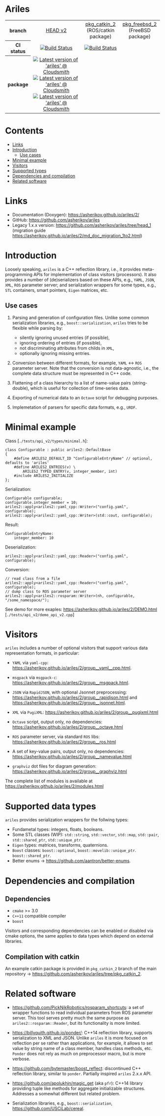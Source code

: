 Ariles
======

<table>
  <tr>
    <th>branch</th>
    <td align="center">
        <a href="https://github.com/asherikov/ariles/tree/head_2">HEAD v2</a>
    </td>
    <td align="center">
        <a href="https://github.com/asherikov/ariles/tree/pkg_catkin_2">pkg_catkin_2</a><br/>
        (ROS/catkin package)
    </td>
    <td align="center">
        <a href="https://github.com/asherikov/ariles/tree/pkg_freebsd_2">pkg_freebsd_2</a><br/>
        (FreeBSD package)
    </td>
  </tr>
  <tr>
    <th>CI status</th>
    <td align="center">
        <a href="https://github.com/asherikov/ariles/actions?query=workflow%3A.github%2Fworkflows%2Fhead_2.yml+branch%3Ahead_2">
        <img src="https://github.com/asherikov/ariles/workflows/.github/workflows/head_2.yml/badge.svg?branch=head_2" alt="Build Status">
        </a>
    </td>
    <td align="center">
        <a href="https://github.com/asherikov/ariles/actions?query=workflow%3A.github%2Fworkflows%2Fcatkin_2.yml+branch%3Apkg_catkin_2">
        <img src="https://github.com/asherikov/ariles/workflows/.github/workflows/catkin_2.yml/badge.svg?branch=pkg_catkin_2" alt="Build Status">
        </a>
    </td>
    <td align="center"></td>
  </tr>
  <tr>
    <th>package</th>
    <td align="center">
        <a href="https://cloudsmith.io/~asherikov-aV7/repos/all/packages/detail/deb/ariles2-core/latest/a=amd64;d=ubuntu%252Fbionic;t=binary/">
        <img src="https://api-prd.cloudsmith.io/v1/badges/version/asherikov-aV7/all/deb/ariles2-core/latest/a=amd64;d=ubuntu%252Fbionic;t=binary/?render=true&show_latest=true" alt="Latest version of 'ariles' @ Cloudsmith">
        </a>
        <br />
        <a href="https://cloudsmith.io/~asherikov-aV7/repos/all/packages/detail/deb/ariles2-core/latest/a=amd64;d=ubuntu%252Ffocal;t=binary/">
        <img src="https://api-prd.cloudsmith.io/v1/badges/version/asherikov-aV7/all/deb/ariles2-core/latest/a=amd64;d=ubuntu%252Ffocal;t=binary/?render=true&show_latest=true" alt="Latest version of 'ariles' @ Cloudsmith">
        </a>
        <a href="https://cloudsmith.io/~asherikov-aV7/repos/all/packages/detail/deb/ariles2-core/latest/a=amd64;d=ubuntu%252Fjammy;t=binary/">
        <img src="https://api-prd.cloudsmith.io/v1/badges/version/asherikov-aV7/all/deb/ariles2-core/latest/a=amd64;d=ubuntu%252Fjammy;t=binary/?render=true&show_latest=true" alt="Latest version of 'ariles' @ Cloudsmith">
        </a>
    </td>
    <td align="center"></td>
    <td align="center"></td>
  </tr>
</table>



Contents
========
* [Links](#links)
* [Introduction](#intro)
    * [Use cases](#uses)
* [Minimal example](#example)
* [Visitors](#visitors)
* [Supported types](#types)
* [Dependencies and compilation](#compilation)
* [Related software](#related)


<a name="links"></a>
Links
=====
* Documentation (Doxygen): https://asherikov.github.io/ariles/2/
* GitHub: https://github.com/asherikov/ariles
* Legacy 1.x.x version: https://github.com/asherikov/ariles/tree/head_1
  (migration guide https://asherikov.github.io/ariles/2/md_doc_migration_1to2.html)


<a name="intro"></a>
Introduction
============

Loosely speaking, `ariles` is a C++ reflection library, i.e., it provides
meta-programming APIs for implementation of class visitors (processors). It
also provides a number of (de)serializers based on these APIs, e.g., `YAML`,
`JSON`, `XML`, `ROS` parameter server; and serialization wrappers for some
types, e.g., `STL` containers, smart pointers, `Eigen` matrices, etc.


<a name="uses"></a>
Use cases
---------

1. Parsing and generation of configuration files. Unlike some common
   serialization libraries, e.g., `boost::serialization`, `ariles` tries to be
   flexible while parsing by:
    - silently ignoring unused entries (if possible),
    - ignoring ordering of entries (if possible),
    - not discriminating attributes from childs in `XML`,
    - optionally ignoring missing entries.

2. Conversion between different formats, for example, `YAML` <-> `ROS`
   parameter server. Note that the conversion is not data-agnostic, i.e., the
   complete data structure must be represented in C++ code.

3. Flattening of a class hierarchy to a list of name-value pairs
   (string-double), which is useful for collection of time-series data.

4. Exporting of numerical data to an `Octave` script for debugging purposes.

5. Implemetation of parsers for specific data formats, e.g., `URDF`.



<a name="example"></a>
Minimal example
===============


Class [`./tests/api_v2/types/minimal.h`]:
```
class Configurable : public ariles2::DefaultBase
{
    #define ARILES2_DEFAULT_ID "ConfigurableEntryName" // optional, defaults to 'ariles'
    #define ARILES2_ENTRIES(v) \
        ARILES2_TYPED_ENTRY(v, integer_member, int)
    #include ARILES2_INITIALIZE
};
```

Serialization:
```
Configurable configurable;
configurable.integer_member = 10;
ariles2::apply<ariles2::yaml_cpp::Writer>("config.yaml", configurable);
ariles2::apply<ariles2::yaml_cpp::Writer>(std::cout, configurable);
```

Result:
```
ConfigurableEntryName:
    integer_member: 10
```

Deserialization:
```
ariles2::apply<ariles2::yaml_cpp::Reader>("config.yaml", configurable);
```

Conversion:
```
// read class from a file
ariles2::apply<ariles2::yaml_cpp::Reader>("config.yaml", configurable);
// dump class to ROS parameter server
ariles2::apply<ariles2::rosparam::Writer>(nh, configurable, "/some_namespace/");
```

See demo for more exaples: https://asherikov.github.io/ariles/2/DEMO.html
[`./tests/api_v2/demo_api_v2.cpp`]



<a name="visitors"></a>
Visitors
========

`ariles` includes a number of optional visitors that support various data
representation formats, in particular:

* `YAML` via `yaml-cpp`:
  https://asherikov.github.io/ariles/2/group__yaml__cpp.html.

* `msgpack` via `msgpack-c`:
  https://asherikov.github.io/ariles/2/group__msgpack.html.

* `JSON` via `RapidJSON`, with optional Jsonnet preprocessing:
  https://asherikov.github.io/ariles/2/group__rapidjson.html and
  https://asherikov.github.io/ariles/2/group__jsonnet.html.

* `XML` via `PugiXML`:
  https://asherikov.github.io/ariles/2/group__pugixml.html

* `Octave` script, output only, no dependencies:
  https://asherikov.github.io/ariles/2/group__octave.html

* `ROS` parameter server, via standard `ROS` libs:
  https://asherikov.github.io/ariles/2/group__ros.html

* A set of key-value pairs, output only, no dependencies:
  https://asherikov.github.io/ariles/2/group__namevalue.html

* `graphviz` dot files for diagram generation:
  https://asherikov.github.io/ariles/2/group__graphviz.html


The complete list of modules is available at
https://asherikov.github.io/ariles/2/modules.html



<a name="types"></a>
Supported data types
====================

`ariles` provides serialization wrappers for the follwing types:

* Fundametal types: integers, floats, booleans.
* Some STL classes (WIP): `std::string`, `std::vector`, `std::map`, `std::pair`, `std::shared_ptr`, `std::unique_ptr`.
* `Eigen` types: matrices, transforms, quaternions.
* `Boost` classes: `boost::optional`, `boost::movelib::unique_ptr`. `boost::shared_ptr`.
* Better enums -> https://github.com/aantron/better-enums.



<a name="compilation"></a>
Dependencies and compilation
============================

Dependencies
------------

- `cmake` >= 3.0
- `C++11` compatible compiler
- `boost`

Visitors and corresponding dependencies can be enabled or disabled via cmake
options, the same applies to data types which depend on external libraries.


Compilation with catkin
-----------------------

An example catkin package is provided in `pkg_catkin_2` branch of the main
repository -> https://github.com/asherikov/ariles/tree/pkg_catkin_2.



<a name="related"></a>
Related software
================

* https://github.com/PickNikRobotics/rosparam_shortcuts: a set of wrapper
  functions to read individual parameters from ROS parameter server. This tool
  serves pretty much the same purpose as `ariles2::rosparam::Reader`, but its
  functionality is more limited.

* https://billyquith.github.io/ponder/: C++14 reflection library, supports
  serialization to XML and JSON. Unlike `ariles` it is more focused on
  reflection per se rather than applications, for example, it allows to set
  value by string name of a class member, handles class methods, etc. `Ponder`
  does not rely as much on preprocessor macro, but is more verbose.

* https://github.com/bytemaster/boost_reflect: discontinued C++ reflection
  library, similar to `ponder`. Partially inspired `ariles` 2.x.x API.

* https://github.com/apolukhin/magic_get (aka `pfr`): C++14 library providing
  tuple like methods for aggregate initializable structures. Addresses a
  somewhat different but related problem.

* Serialization libraries, e.g., `boost::serialization`,
  https://github.com/USCiLab/cereal.

